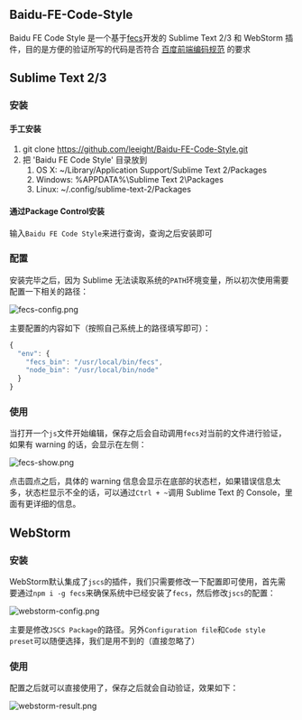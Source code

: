 ## Baidu-FE-Code-Style

Baidu FE Code Style 是一个基于[fecs](https://github.com/ecomfe/fecs)开发的 Sublime Text 2/3 和 WebStorm 插件，目的是方便的验证所写的代码是否符合 [百度前端编码规范](https://github.com/ecomfe/spec) 的要求

## Sublime Text 2/3

### 安装

#### 手工安装

1. git clone https://github.com/leeight/Baidu-FE-Code-Style.git
2. 把 'Baidu FE Code Style' 目录放到
   1. OS X: ~/Library/Application Support/Sublime Text 2/Packages
   2. Windows: %APPDATA%\Sublime Text 2\Packages
   3. Linux: ~/.config/sublime-text-2/Packages

#### 通过Package Control安装

输入`Baidu FE Code Style`来进行查询，查询之后安装即可

### 配置

安装完毕之后，因为 Sublime 无法读取系统的`PATH`环境变量，所以初次使用需要配置一下相关的路径：

![fecs-config.png](http://ecma.bdimg.com/adtest/fecs-config-cf2d1959.png)

主要配置的内容如下（按照自己系统上的路径填写即可）：

```javascript
{
  "env": {
    "fecs_bin": "/usr/local/bin/fecs",
    "node_bin": "/usr/local/bin/node"
  }
}
```

### 使用

当打开一个`js`文件开始编辑，保存之后会自动调用`fecs`对当前的文件进行验证，如果有 warning 的话，会显示在左侧：

![fecs-show.png](http://ecma.bdimg.com/adtest/fecs-show-ba52dc3f.png)

点击圆点之后，具体的 warning 信息会显示在底部的状态栏，如果错误信息太多，状态栏显示不全的话，可以通过`Ctrl + ~`调用 Sublime Text 的 Console，里面有更详细的信息。

## WebStorm

### 安装

WebStorm默认集成了`jscs`的插件，我们只需要修改一下配置即可使用，首先需要通过`npm i -g fecs`来确保系统中已经安装了`fecs`，然后修改`jscs`的配置：

![webstorm-config.png](http://ecma.bdimg.com/adtest/webstorm-config-1bb84ea7.png)

主要是修改`JSCS Package`的路径。另外`Configuration file`和`Code style preset`可以随便选择，我们是用不到的（直接忽略了）

### 使用

配置之后就可以直接使用了，保存之后就会自动验证，效果如下：

![webstorm-result.png](http://ecma.bdimg.com/adtest/webstorm-result-c7aab9a3.png)
